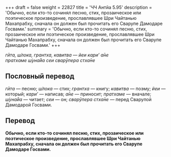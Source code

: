 +++
draft = false
weight = 22827
title = 'ЧЧ Антйа 5.95'
description = 'Обычно, если кто-то сочинял песню, стих, прозаическое или поэтическое произведение, прославлявшее Шри Чайтанью Махапрабху, сначала он должен был прочитать его Сварупе Дамодаре Госвами.'
summary = 'Обычно, если кто-то сочинял песню, стих, прозаическое или поэтическое произведение, прославлявшее Шри Чайтанью Махапрабху, сначала он должен был прочитать его Сварупе Дамодаре Госвами.'
+++

_гӣта, ш́лока, грантха, кавитва — йеи кари’ а̄не  
пратхаме ш́уна̄йа сеи сварӯпера стха̄не_

## Пословный перевод

_гӣта_ — песню; _ш́лока_ — стих; _грантха_ — книгу; _кавитва_ — поэму; _йеи_ — который; _кари’_ — написав; _а̄не_ — приносит; _пратхаме_ — вначале; _ш́уна̄йа_ — читает; _сеи_ — он; _сварӯпера_ _стха̄не_ — перед Сварупой Дамодарой Госвами.

## Перевод

**Обычно, если кто-то сочинял песню, стих, прозаическое или поэтическое произведение, прославлявшее Шри Чайтанью Махапрабху, сначала он должен был прочитать его Сварупе Дамодаре Госвами.**
